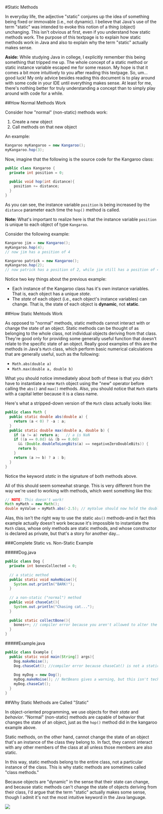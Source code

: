 #Static Methods

In everyday life, the adjective "static" conjures up the idea of something being fixed or immovable (i.e., not dynamic). I believe that Java's use of the term "static" was intended to evoke this notion of a thing (object) unchanging. This isn't obvious at first, even if you understand how static methods work. The purpose of this textpage is to explain how static methods work in Java and also to explain why the term "static" actually makes sense.

**Aside:** While studying Java in college, I explicitly remember this being something that tripped me up. The whole concept of a static method or static instance variable escaped me for some reason. My hope is that it comes a bit more intuitively to you after reading this textpage. So, um... good luck! My only advice besides reading this document is to play around with some code in your IDE until everything makes sense. At least for me, there's nothing better for truly understanding a concept than to simply play around with code for a while.

##How Normal Methods Work

Consider how "normal" (non-static) methods work: 

1. Create a new object
2. Call methods on that new object

An example:

```java
Kangaroo myKangaroo = new Kangaroo();
myKangaroo.hop(3);
```

Now, imagine that the following is the source code for the Kangaroo class:

```java
public class Kangaroo {
  private int position = 0;
  
  public void hop(int distance){
    position += distance;
  }
}
```

As you can see, the instance variable `position` is being increased by the `distance` parameter each time the `hop()` method is called.

**Note:** What's important to realize here is that the instance variable `position` is unique to each object of type `Kangaroo`.

Consider the following example:

```java
Kangaroo jim = new Kangaroo();
myKangaroo.hop(4);
// now jim has a position of 4

Kangaroo patrick = new Kangaroo();
myKangaroo.hop(2);
// now patrick has a position of 2, while jim still has a position of 4
```

Notice two key things about the previous example:

* Each instance of the Kangaroo class has it's own instance variables. That is, each object has a unique *state*.
* The *state* of each object (i.e., each object's instance variables) can change. That is, the state of each object is **dynamic**, not **static**.


##How Static Mehtods Work

As opposed to "normal" methods, static methods cannot interact with or change the state of an object. Static methods can be thought of as belonging to the whole class, not individual objects deriving from that class. They're good only for providing some generally useful function that doesn't relate to the specific state of an object. Really good examples of this are the methods in Java's `Math` class, which perform basic numerical calculations that are generally useful, such as the following:

* `Math.abs(double a)`
* `Math.max(double a, double b)`

What you should notice immediately about both of these is that you didn't have to instantiate a new `Math` object using the "new" operator before calling the `abs()` and `max()` methods. Also, you should notice that `Math` starts with a capital letter because it is a class name.

Here's what a stripped-down version of the `Math` class actually looks like:

```java
public class Math {
  public static double abs(double a) {
    return (a < 0) ? -a : a;
  }
  public static double max(double a, double b) {
    if (a != a) return a;   // a is NaN
    if ((a == 0.0d) && (b == 0.0d)
      && (Double.doubleToLongBits(a) == negativeZeroDoubleBits)) {
      return b;
    }
    return (a >= b) ? a : b;
  }
}
```

Notice the keyword *static* in the signature of both methods above.

All of this should seem somewhat strange. This is very different from the way we're used to working with methods, which went something like this:

```java
// NOTE: This doesn't work!
Math myMath = new Math();
double myValue = myMath.abs(-2.5); // myValue should now hold the double 2.5
```

Alas, this isn't the right way to use the static `abs()` methods-and in fact this example actually doesn't work because it's impossible to instantiate the `Math` class, whose only methods are static methods, and whose constructor is declared as private, but that's a story for another day...

###Complete Static vs. Non-Static Example

#####Dog.java
```java
public class Dog {
  private int bonesCollected = 0;
  
  // a static method
  public static void makeNoise(){
    System.out.println("BARK!");
  }
  
  // a non-static ("normal") method
  public void chaseCat(){
    System.out.println("Chasing cat...");
  }
  
  public static collectBone(){
    bones++; // compiler error because you aren't allowed to alter the state of an object in a static method
  }
}
```
#####Example.java
```java
public class Example {
  public static void main(String[] args){
    Dog.makeNoise();
    Dog.chaseCat(); //compiler error because chaseCat() is not a static method
    
    Dog myDog = new Dog();
    myDog.makeNoise(); // NetBeans gives a warning, but this isn't technically an error
    myDog.chaseCat();
  }
}
```


##Why Static Methods are Called "Static"

In object-oriented programming, we use objects for their *state* and *behavior*. "Normal" (non-static) methods are capable of behavior that changes the state of an object, just as the `hop()` method did in the kangaroo example above.

Static methods, on the other hand, cannot change the state of an object that's an instance of the class they belong to. In fact, they cannot interact with any other members of the class at all unless those members are also static.

In this way, static methods belong to the entire class, not a particular instance of the class. This is why static methods are sometimes called "class methods."

Because objects are "dynamic" in the sense that their state can change, and because static methods can't change the state of objects deriving from their class, I'd argue that the term "static" actually makes some sense, though I admit it's not the most intuitive keyword in the Java language.

![](http://christensenacademy.org/img/signature.png)
